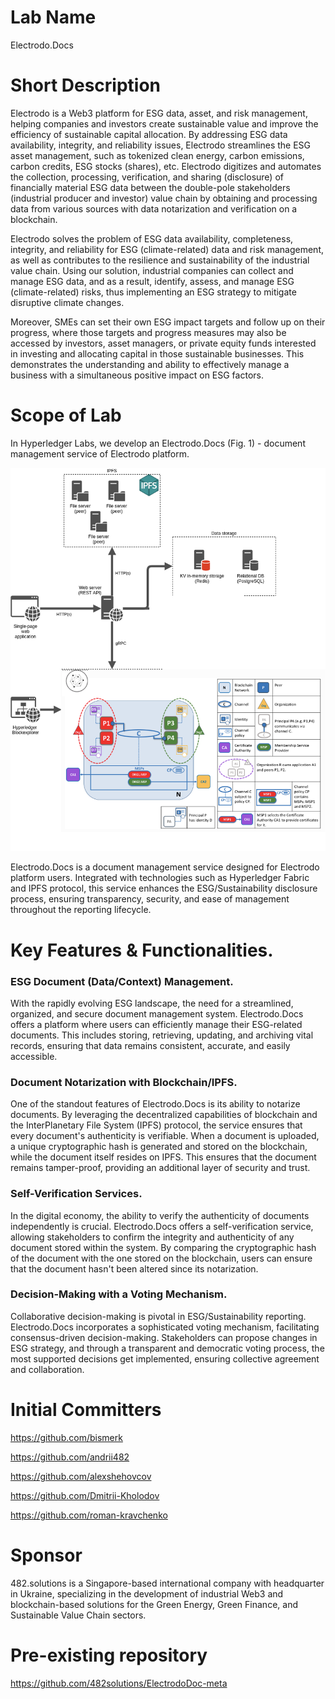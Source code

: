 # Lab Name 
Electrodo.Docs

# Short Description 

Electrodo is a Web3 platform for ESG data, asset, and risk management, helping companies and investors create sustainable value and improve the efficiency of sustainable capital allocation. By addressing ESG data availability, integrity, and reliability issues, Electrodo streamlines the ESG asset management, such as tokenized clean energy, carbon emissions, carbon credits, ESG stocks (shares),  etc.
Electrodo digitizes and automates the collection, processing, verification, and sharing (disclosure) of financially material ESG data between the double-pole stakeholders (industrial producer and investor) value chain by obtaining and processing data from various sources with data notarization and verification on a blockchain.

Electrodo solves the problem of ESG data availability, completeness, integrity, and reliability for ESG (climate-related) data and risk management, as well as contributes to the resilience and sustainability of the industrial value chain. Using our solution, industrial companies can collect and manage ESG data, and as a result, identify, assess, and manage ESG (climate-related) risks, thus implementing an ESG strategy to mitigate disruptive climate changes.

Moreover, SMEs can set their own ESG impact targets and follow up on their progress, where those targets and progress measures may also be accessed by investors, asset managers, or private equity funds interested in investing and allocating capital in those sustainable businesses. This demonstrates the understanding and ability to effectively manage a business with a simultaneous positive impact on ESG factors.

# Scope of Lab 
In Hyperledger Labs, we develop an Electrodo.Docs (Fig. 1) - document management service of Electrodo platform.

![Fig.1](./diagram1.png)

Electrodo.Docs is a document management service designed for Electrodo platform users. Integrated with technologies such as Hyperledger Fabric and IPFS protocol, this service enhances the ESG/Sustainability disclosure process, ensuring transparency, security, and ease of management throughout the reporting lifecycle.

# Key Features & Functionalities.

### ESG Document (Data/Context) Management.

With the rapidly evolving ESG landscape, the need for a streamlined, organized, and secure document management system. Electrodo.Docs offers a platform where users can efficiently manage their ESG-related documents. This includes storing, retrieving, updating, and archiving vital records, ensuring that data remains consistent, accurate, and easily accessible.

### Document Notarization with Blockchain/IPFS.

One of the standout features of Electrodo.Docs is its ability to notarize documents. By leveraging the decentralized capabilities of blockchain and the InterPlanetary File System (IPFS) protocol, the service ensures that every document's authenticity is verifiable. When a document is uploaded, a unique cryptographic hash is generated and stored on the blockchain, while the document itself resides on IPFS. This ensures that the document remains tamper-proof, providing an additional layer of security and trust.

### Self-Verification Services.

In the digital economy, the ability to verify the authenticity of documents independently is crucial. Electrodo.Docs offers a self-verification service, allowing stakeholders to confirm the integrity and authenticity of any document stored within the system. By comparing the cryptographic hash of the document with the one stored on the blockchain, users can ensure that the document hasn't been altered since its notarization.

### Decision-Making with a Voting Mechanism.

Collaborative decision-making is pivotal in ESG/Sustainability reporting. Electrodo.Docs incorporates a sophisticated voting mechanism, facilitating consensus-driven decision-making. Stakeholders can propose changes in ESG strategy, and through a transparent and democratic voting process, the most supported decisions get implemented, ensuring collective agreement and collaboration.



# Initial Committers 

https://github.com/bismerk

https://github.com/andrii482

https://github.com/alexshehovcov

https://github.com/Dmitrii-Kholodov

https://github.com/roman-kravchenko

# Sponsor 
482.solutions is a Singapore-based international company with headquarter in Ukraine, specializing in the development of industrial Web3 and blockchain-based solutions for the Green Energy, Green Finance, and Sustainable Value Chain sectors.

# Pre-existing repository 
https://github.com/482solutions/ElectrodoDoc-meta
